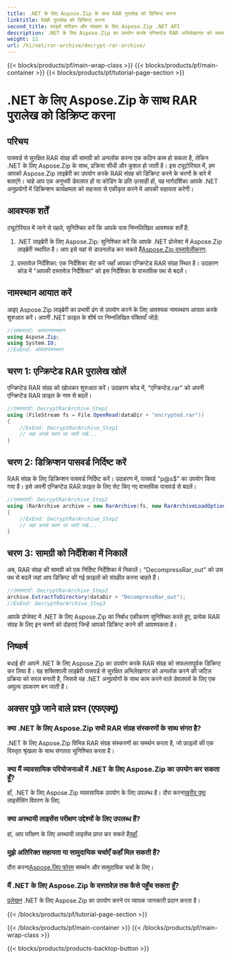 ```yaml
---
title: .NET के लिए Aspose.Zip के साथ RAR पुरालेख को डिक्रिप्ट करना
linktitle: RAR पुरालेख को डिक्रिप्ट करना
second_title: फ़ाइलें संपीड़न और संग्रहण के लिए Aspose.Zip .NET API
description: .NET के लिए Aspose.Zip का उपयोग करके एन्क्रिप्टेड RAR अभिलेखागार को आसानी से अनलॉक करें। निर्बाध एकीकरण और कुशल डिक्रिप्शन के लिए हमारे चरण-दर-चरण मार्गदर्शिका का पालन करें।
weight: 12
url: /hi/net/rar-archive/decrypt-rar-archive/
---
```


{{< blocks/products/pf/main-wrap-class >}}
{{< blocks/products/pf/main-container >}}
{{< blocks/products/pf/tutorial-page-section >}}

# .NET के लिए Aspose.Zip के साथ RAR पुरालेख को डिक्रिप्ट करना


## परिचय

पासवर्ड से सुरक्षित RAR संग्रह की सामग्री को अनलॉक करना एक कठिन काम हो सकता है, लेकिन .NET के लिए Aspose.Zip के साथ, प्रक्रिया सीधी और कुशल हो जाती है। इस ट्यूटोरियल में, हम आपको Aspose.Zip लाइब्रेरी का उपयोग करके RAR संग्रह को डिक्रिप्ट करने के चरणों के बारे में बताएंगे। चाहे आप एक अनुभवी डेवलपर हों या कोडिंग के प्रति उत्साही हों, यह मार्गदर्शिका आपके .NET अनुप्रयोगों में डिक्रिप्शन कार्यक्षमता को सहजता से एकीकृत करने में आपकी सहायता करेगी।

## आवश्यक शर्तें

ट्यूटोरियल में जाने से पहले, सुनिश्चित करें कि आपके पास निम्नलिखित आवश्यक शर्तें हैं:

1.  .NET लाइब्रेरी के लिए Aspose.Zip: सुनिश्चित करें कि आपके .NET प्रोजेक्ट में Aspose.Zip लाइब्रेरी स्थापित है। आप इसे यहां से डाउनलोड कर सकते हैं[Aspose.Zip दस्तावेज़ीकरण](https://reference.aspose.com/zip/net/).

2. दस्तावेज़ निर्देशिका: एक निर्देशिका सेट करें जहाँ आपका एन्क्रिप्टेड RAR संग्रह स्थित है। उदाहरण कोड में "आपकी दस्तावेज़ निर्देशिका" को इस निर्देशिका के वास्तविक पथ से बदलें।

## नामस्थान आयात करें

आइए Aspose.Zip लाइब्रेरी का प्रभावी ढंग से उपयोग करने के लिए आवश्यक नामस्थान आयात करके शुरुआत करें। अपनी .NET फ़ाइल के शीर्ष पर निम्नलिखित पंक्तियाँ जोड़ें:

```csharp
//एक्सस्टार्ट: आयातनामस्थान
using Aspose.Zip;
using System.IO;
//ExEnd: आयातनामस्थान
```

## चरण 1: एन्क्रिप्टेड RAR पुरालेख खोलें

एन्क्रिप्टेड RAR संग्रह को खोलकर शुरुआत करें। उदाहरण कोड में, "एन्क्रिप्टेड.rar" को अपनी एन्क्रिप्टेड RAR फ़ाइल के नाम से बदलें।

```csharp
//एक्सस्टार्ट: DecryptRarArchive_Step1
using (FileStream fs = File.OpenRead(dataDir + "encrypted.rar"))
{
    //ExEnd: DecryptRarArchive_Step1
    // यहां अगले चरण पर जारी रखें...
}
```

## चरण 2: डिक्रिप्शन पासवर्ड निर्दिष्ट करें

RAR संग्रह के लिए डिक्रिप्शन पासवर्ड निर्दिष्ट करें। उदाहरण में, पासवर्ड "p@s$" का उपयोग किया गया है। इसे अपनी एन्क्रिप्टेड RAR फ़ाइल के लिए सेट किए गए वास्तविक पासवर्ड से बदलें।

```csharp
//एक्सस्टार्ट: DecryptRarArchive_Step2
using (RarArchive archive = new RarArchive(fs, new RarArchiveLoadOptions() { DecryptionPassword = "p@s$" }))
{
    //ExEnd: DecryptRarArchive_Step2
    // यहां अगले चरण पर जारी रखें...
}
```

## चरण 3: सामग्री को निर्देशिका में निकालें

अब, RAR संग्रह की सामग्री को एक निर्दिष्ट निर्देशिका में निकालें। "DecompressRar_out" को उस पथ से बदलें जहां आप डिक्रिप्ट की गई फ़ाइलों को संग्रहीत करना चाहते हैं।

```csharp
//एक्सस्टार्ट: DecryptRarArchive_Step3
archive.ExtractToDirectory(dataDir + "DecompressRar_out");
//ExEnd: DecryptRarArchive_Step3
```

आपके प्रोजेक्ट में .NET के लिए Aspose.Zip का निर्बाध एकीकरण सुनिश्चित करते हुए, प्रत्येक RAR संग्रह के लिए इन चरणों को दोहराएं जिन्हें आपको डिक्रिप्ट करने की आवश्यकता है।

## निष्कर्ष

बधाई हो! आपने .NET के लिए Aspose.Zip का उपयोग करके RAR संग्रह को सफलतापूर्वक डिक्रिप्ट कर लिया है। यह शक्तिशाली लाइब्रेरी पासवर्ड से सुरक्षित अभिलेखागार को अनलॉक करने की जटिल प्रक्रिया को सरल बनाती है, जिससे यह .NET अनुप्रयोगों के साथ काम करने वाले डेवलपर्स के लिए एक अमूल्य उपकरण बन जाती है।

## अक्सर पूछे जाने वाले प्रश्न (एफएक्यू)

### क्या .NET के लिए Aspose.Zip सभी RAR संग्रह संस्करणों के साथ संगत है?
.NET के लिए Aspose.Zip विभिन्न RAR संग्रह संस्करणों का समर्थन करता है, जो फ़ाइलों की एक विस्तृत श्रृंखला के साथ संगतता सुनिश्चित करता है।

### क्या मैं व्यावसायिक परियोजनाओं में .NET के लिए Aspose.Zip का उपयोग कर सकता हूँ?
 हाँ, .NET के लिए Aspose.Zip व्यावसायिक उपयोग के लिए उपलब्ध है। दौरा करना[खरीद पृष्ठ](https://purchase.aspose.com/buy) लाइसेंसिंग विवरण के लिए.

### क्या अस्थायी लाइसेंस परीक्षण उद्देश्यों के लिए उपलब्ध हैं?
 हां, आप परीक्षण के लिए अस्थायी लाइसेंस प्राप्त कर सकते हैं[यहाँ](https://purchase.aspose.com/temporary-license/).

### मुझे अतिरिक्त सहायता या सामुदायिक चर्चाएँ कहाँ मिल सकती हैं?
 दौरा करना[Aspose.ज़िप फोरम](https://forum.aspose.com/c/zip/37) समर्थन और सामुदायिक चर्चा के लिए।

### मैं .NET के लिए Aspose.Zip के दस्तावेज़ तक कैसे पहुँच सकता हूँ?
[प्रलेखन](https://reference.aspose.com/zip/net/) .NET के लिए Aspose.Zip का उपयोग करने पर व्यापक जानकारी प्रदान करता है।

{{< /blocks/products/pf/tutorial-page-section >}}

{{< /blocks/products/pf/main-container >}}
{{< /blocks/products/pf/main-wrap-class >}}

{{< blocks/products/products-backtop-button >}}
